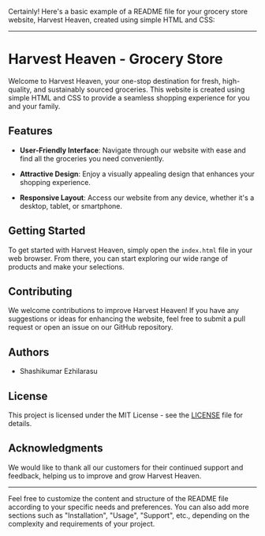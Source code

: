 Certainly! Here's a basic example of a README file for your grocery store website, Harvest Heaven, created using simple HTML and CSS:

---

# Harvest Heaven - Grocery Store

Welcome to Harvest Heaven, your one-stop destination for fresh, high-quality, and sustainably sourced groceries. This website is created using simple HTML and CSS to provide a seamless shopping experience for you and your family.

## Features

- **User-Friendly Interface**: Navigate through our website with ease and find all the groceries you need conveniently.
  
- **Attractive Design**: Enjoy a visually appealing design that enhances your shopping experience.

- **Responsive Layout**: Access our website from any device, whether it's a desktop, tablet, or smartphone.

## Getting Started

To get started with Harvest Heaven, simply open the `index.html` file in your web browser. From there, you can start exploring our wide range of products and make your selections.

## Contributing

We welcome contributions to improve Harvest Heaven! If you have any suggestions or ideas for enhancing the website, feel free to submit a pull request or open an issue on our GitHub repository.

## Authors

- Shashikumar Ezhilarasu

## License

This project is licensed under the MIT License - see the [LICENSE](LICENSE) file for details.

## Acknowledgments

We would like to thank all our customers for their continued support and feedback, helping us to improve and grow Harvest Heaven.

---

Feel free to customize the content and structure of the README file according to your specific needs and preferences. You can also add more sections such as "Installation", "Usage", "Support", etc., depending on the complexity and requirements of your project.

